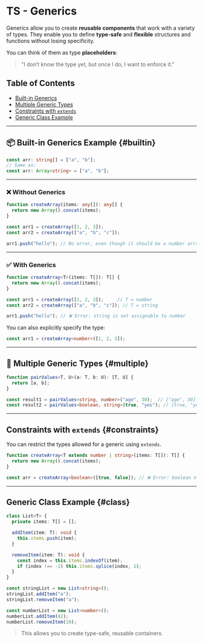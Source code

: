 # TS - Generics

Generics allow you to create **reusable components** that work with a variety of types.
They enable you to define **type-safe** and **flexible** structures and functions without losing specificity.

You can think of them as type **placeholders**:

> "I don’t know the type yet, but once I do, I want to enforce it."

## Table of Contents

- [Built-in Generics](#builtin)
- [Multiple Generic Types](#multiple)
- [Constraints with `extends`](#constraints)
- [Generic Class Example](#class)

---

## 📦 Built-in Generics Example {#builtin}

```ts
const arr: string[] = ["a", "b"];
// Same as:
const arr: Array<string> = ["a", "b"];
```

---

### ❌ Without Generics

```ts
function createArray(items: any[]): any[] {
  return new Array().concat(items);
}

const arr1 = createArray([1, 2, 3]);
const arr2 = createArray(["a", "b", "c"]);

arr1.push("hello"); // No error, even though it should be a number array
```

---

### ✅ With Generics

```ts
function createArray<T>(items: T[]): T[] {
  return new Array().concat(items);
}

const arr1 = createArray([1, 2, 3]);     // T = number
const arr2 = createArray(["a", "b", "c"]); // T = string

arr1.push("hello"); // ❌ Error: string is not assignable to number
```

You can also explicitly specify the type:

```ts
const arr1 = createArray<number>([1, 2, 3]);
```

---

## 🧩 Multiple Generic Types {#multiple}

```ts
function pairValues<T, U>(a: T, b: U): [T, U] {
  return [a, b];
}

const result1 = pairValues<string, number>("age", 30);  // ["age", 30]
const result2 = pairValues<boolean, string>(true, "yes"); // [true, "yes"]
```

---

## Constraints with `extends` {#constraints}

You can restrict the types allowed for a generic using `extends`.

```ts
function createArray<T extends number | string>(items: T[]): T[] {
  return new Array().concat(items);
}

const arr = createArray<boolean>([true, false]); // ❌ Error: boolean not allowed
```

---

## Generic Class Example {#class}

```ts
class List<T> {
  private items: T[] = [];

  addItem(item: T): void {
    this.items.push(item);
  }

  removeItem(item: T): void {
    const index = this.items.indexOf(item);
    if (index !== -1) this.items.splice(index, 1);
  }
}

const stringList = new List<string>();
stringList.addItem("a");
stringList.removeItem("a");

const numberList = new List<number>();
numberList.addItem(42);
numberList.removeItem(10);
```

> This allows you to create type-safe, reusable containers.
